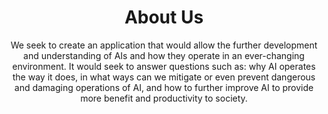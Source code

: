 <!DOCTYPE html>
<html lang = 'en'>
<html>
<meta charset="utf-8">
<link href="about_us.css" rel="stylesheet"/>

<h1 align="center">About Us</h1>

<body>
<p align = "center">We seek to create an application that would allow the further development and understanding of AIs and how they operate in an ever-changing environment. 
    It would seek to answer questions such as: why AI operates the way it does, 
    in what ways can we mitigate or even prevent dangerous and damaging operations of AI, 
    and how to further improve AI to provide more benefit and productivity to society.
</p>
</body>

</html>


